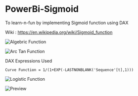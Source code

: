# PowerBi-Sigmoid
To learn-n-fun by implementing Sigmoid function using DAX

Wiki : https://en.wikipedia.org/wiki/Sigmoid_function

![Algebric Function](https://user-images.githubusercontent.com/902578/139020707-236f4565-396c-401d-966b-d5eb1ee1baba.png)

![Arc Tan Function](https://user-images.githubusercontent.com/902578/139020814-65bb93bf-74d2-42c3-bc53-a136c3ddc3fe.png)

DAX Expressions Used
```DAX
Curve Function = 1/(1+EXP(-LASTNONBLANK('Sequence'[t],1)))
```
![Logistic Function](https://user-images.githubusercontent.com/902578/139022711-713a98e6-b17a-4c3a-8763-693a8079406b.png)

![Preview](https://user-images.githubusercontent.com/902578/139020532-cc304723-433c-4d44-8a1c-cb45ec6bb520.png)
